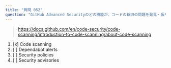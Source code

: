 ```yaml
---
title: "質問 052"
question: "GitHub Advanced Securityのどの機能が、コードの新旧の問題を発見・振り分け・優先順位付けすることを可能にしますか？"
---
```


> https://docs.github.com/en/code-security/code-scanning/introduction-to-code-scanning/about-code-scanning
1. [x] Code scanning
1. [ ] Dependabot alerts
1. [ ] Security policies
1. [ ] Security advisories